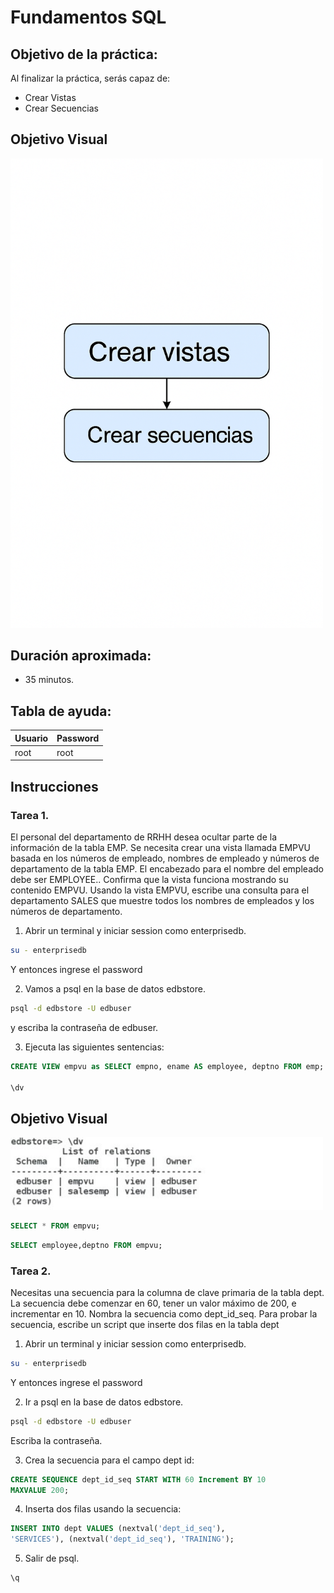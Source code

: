 # Fundamentos SQL

## Objetivo de la práctica:
Al finalizar la práctica, serás capaz de:

- Crear Vistas
- Crear Secuencias


## Objetivo Visual 
<img src="../images/10/00.png" width="500" >

## Duración aproximada:
- 35 minutos.

## Tabla de ayuda:

| Usuario | Password | 
| --- | --- | 
| root | root| 
## Instrucciones 

### Tarea 1. 

El personal del departamento de RRHH desea ocultar parte de la información de la tabla EMP. Se necesita crear una vista llamada EMPVU basada en los números de empleado, nombres de empleado y números de departamento de la tabla EMP. El encabezado para el nombre del empleado debe ser EMPLOYEE.. Confirma que la vista funciona mostrando su contenido EMPVU. Usando la vista EMPVU, escribe una consulta para el departamento SALES que muestre todos los nombres de empleados y los números de departamento. 


1.	Abrir un terminal y iniciar session como  enterprisedb.  
```bash
su - enterprisedb 
```
Y entonces ingrese el password

2.	Vamos a psql en la base de datos edbstore.
```bash
psql -d edbstore -U edbuser 
```

y escriba la contraseña de edbuser.
 
3.	Ejecuta las siguientes sentencias:
```sql
CREATE VIEW empvu as SELECT empno, ename AS employee, deptno FROM emp;

\dv
```
## Objetivo Visual 
<img src="../images/10/01.jpg" width="500" >

```sql
SELECT * FROM empvu;  
```
```sql
SELECT employee,deptno FROM empvu; 
```


### Tarea 2. 

Necesitas una secuencia para la columna de clave primaria de la tabla dept. La secuencia debe comenzar en 60, tener un valor máximo de 200, e incrementar en 10. Nombra la secuencia como  dept_id_seq. Para probar la secuencia, escribe un script que inserte dos filas en la tabla dept 

1.	Abrir un terminal y iniciar session como  enterprisedb.  
```bash
su - enterprisedb 
```
Y entonces ingrese el password

2.	Ir a  psql en la base de datos edbstore.
```bash
psql -d edbstore -U edbuser 
```
Escriba la contraseña.


3.	Crea la secuencia para el campo dept id:
```sql
CREATE SEQUENCE dept_id_seq START WITH 60 Increment BY 10 
MAXVALUE 200; 
```

4.	Inserta dos filas usando la secuencia:
```sql
INSERT INTO dept VALUES (nextval('dept_id_seq'), 
'SERVICES'), (nextval('dept_id_seq'), 'TRAINING'); 
```


5.	Salir de psql. 
```sql
\q 
```
